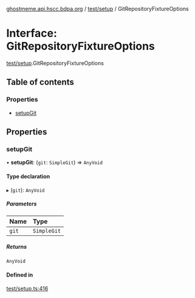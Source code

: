 [ghostmeme.api.hscc.bdpa.org][1] / [test/setup][2] / GitRepositoryFixtureOptions

# Interface: GitRepositoryFixtureOptions

[test/setup][2].GitRepositoryFixtureOptions

## Table of contents

### Properties

- [setupGit][3]

## Properties

### setupGit

• **setupGit**: (`git`: `SimpleGit`) => `AnyVoid`

#### Type declaration

▸ (`git`): `AnyVoid`

##### Parameters

| Name  | Type        |
| :---- | :---------- |
| `git` | `SimpleGit` |

##### Returns

`AnyVoid`

#### Defined in

[test/setup.ts:416][4]

[1]: ../README.md
[2]: ../modules/test_setup.md
[3]: test_setup.gitrepositoryfixtureoptions.md#setupgit
[4]:
  https://github.com/nhscc/ghostmeme.api.hscc.bdpa.org/blob/1aca321/test/setup.ts#L416
